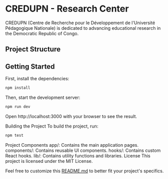 # CREDUPN - Research Center

CREDUPN (Centre de Recherche pour le Développement de l'Université Pédagogique Nationale) is dedicated to advancing educational research in the Democratic Republic of Congo.

## Project Structure



## Getting Started

First, install the dependencies:

```sh
npm install
```
Then, start the development server:

```sh
npm run dev
```
Open http://localhost:3000 with your browser to see the result.

Building the Project
To build the project, run:
    
```sh
npm test
```

Project Components
app/: Contains the main application pages.
components/: Contains reusable UI components.
hooks/: Contains custom React hooks.
lib/: Contains utility functions and libraries.
License
This project is licensed under the MIT License.

Feel free to customize this [README.md](http://_vscodecontentref_/13) to better fit your project's specifics.